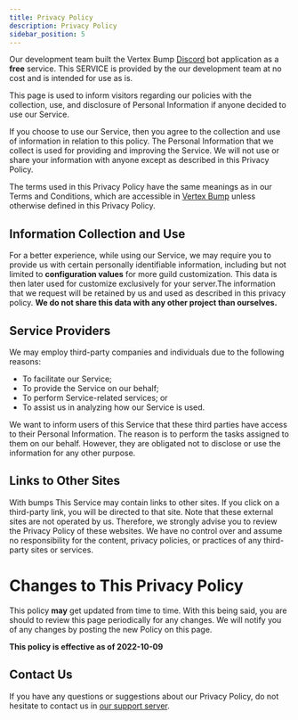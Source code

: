 ```yaml
---
title: Privacy Policy
description: Privacy Policy
sidebar_position: 5
---
```


Our development team built the Vertex Bump [Discord](https://discord.com) bot application as a **free** service. This SERVICE is provided by the our development team at no cost and is intended for use as is.

This page is used to inform visitors regarding our policies with the collection, use, and disclosure of Personal Information if anyone decided to use our Service.

If you choose to use our Service, then you agree to the collection and use of information in relation to this policy. The Personal Information that we collect is used for providing and improving the Service. We will not use or share your information with anyone except as described in this Privacy Policy.

The terms used in this Privacy Policy have the same meanings as in our Terms and Conditions, which are accessible in [Vertex Bump](https://discordapp.com/api/oauth2/authorize?client_id=699101991372193813&permissions=388289&scope=bot) unless otherwise defined in this Privacy Policy.

## Information Collection and Use

For a better experience, while using our Service, we may require you to provide us with certain personally identifiable information, including but not limited to **configuration values** for more guild customization. This data is then later used for customize exclusively for your server.The information that we request will be retained by us and used as described in this privacy policy. __We do not share this data with any other project than ourselves.__

## Service Providers

We may employ third-party companies and individuals due to the following reasons:

*   To facilitate our Service;
*   To provide the Service on our behalf;
*   To perform Service-related services; or
*   To assist us in analyzing how our Service is used.

We want to inform users of this Service that these third parties have access to their Personal Information. The reason is to perform the tasks assigned to them on our behalf. However, they are obligated not to disclose or use the information for any other purpose.

## Links to Other Sites

With bumps 
This Service may contain links to other sites. If you click on a third-party link, you will be directed to that site. Note that these external sites are not operated by us. Therefore, we strongly advise you to review the Privacy Policy of these websites. We have no control over and assume no responsibility for the content, privacy policies, or practices of any third-party sites or services.

# Changes to This Privacy Policy

This policy **may** get updated from time to time. With this being said, you are should to review this page periodically for any changes. We will notify you of any changes by posting the new Policy on this page.

**This policy is effective as of 2022-10-09**

## Contact Us

If you have any questions or suggestions about our Privacy Policy, do not hesitate to contact us in [our support server](https://discord.gg/nEesaZGqPc).